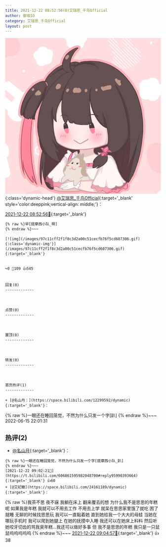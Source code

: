 ```yaml
---
title: 2021-12-22 08:52:56(0)艾瑞思_千鸟Official
author: 御坂IO
category: 艾瑞思_千鸟Official
layout: post
---
```


![img](/images/7e08840c56f251de28bdf766b647bd5fe9a5d50a.jpg){:class='dynamic-head'}
[@艾瑞思_千鸟Official](https://space.bilibili.com/1090010845/dynamic){:target='_blank' style='color:deeppink;vertical-align: middle;'}：

[2021-12-22 08:52:56🔗](https://t.bilibili.com/606861595982048700){:target='_blank'}

~~~
{% raw %}早[提摩西小队_啊]
{% endraw %}~~~

[![img](/images/97c11cff2f1f8c3d2a00c51cecfb76f5cd607306.gif){:class='dynamic-img'}](/images/97c11cff2f1f8c3d2a00c51cecfb76f5cd607306.gif){:target='_blank'}


↪️0 💬109 👍545


回复(0)
-------------



点赞(0)
-------------



置顶(0)
-------------



转发(0)
-------------



首页热评(1)
-------------

+ [@名山月：](https://space.bilibili.com/12299592/dynamic){:target='_blank'}：
~~~
{% raw %}一眼还在睡回笼觉，不然为什么只发一个字[趴]
{% endraw %}~~~
2022-06-15 22:01:31


热评(2)
-------------

+ [@名山月](https://space.bilibili.com/12299592/dynamic){:target='_blank'}：
~~~
{% raw %}一眼还在睡回笼觉，不然为什么只发一个字[提摩西小队_趴]
{% endraw %}~~~
[2021-12-22 09:02:21🔗](https://t.bilibili.com/606861595982048700#reply95990393664){:target='_blank'} 👍60
+ [@艾妃糖](https://space.bilibili.com/24161189/dynamic){:target='_blank'}：
~~~
{% raw %}我茶不思 夜不寐 我躺在床上 翻来覆去的想 为什么我不是思思的年糕呢 如果我是年糕 我就可以不用去工作 不用去上学 就呆在思思家里饿了就吃 困了就睡 无聊的时候找思思玩 我可以一直黏着她 直到她给我一个大大的母蛙 当她在哪玩手机时 我可以爬到她腿上 在她的抚摸中入睡 我还可以在她床上料料 然后听她咬牙切齿的骂我臭年糕…我还可以做好多事 但 我不是思思的年糕 我只是一只鼠鼠呜呜呜呜呜
{% endraw %}~~~
[2021-12-22 09:04:57🔗](https://t.bilibili.com/606861595982048700#reply95990666720){:target='_blank'} 👍38


